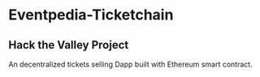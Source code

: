 # Eventpedia-Ticketchain
## Hack the Valley Project
An decentralized tickets selling Dapp built with Ethereum smart contract.
